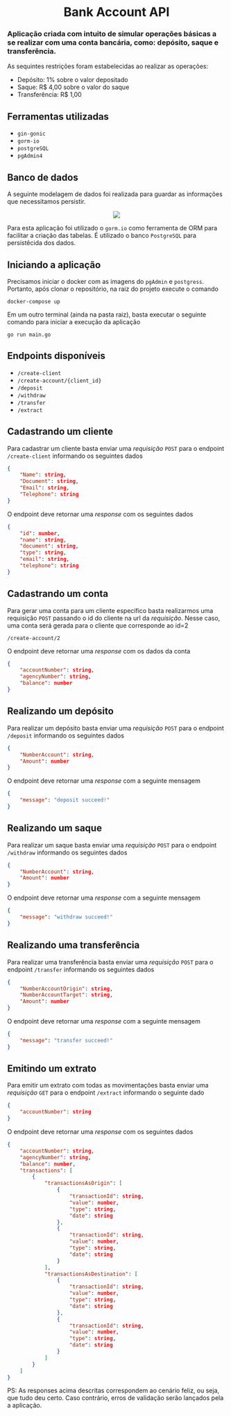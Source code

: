 <h1 align="center">Bank Account API</h1>  

### Aplicação criada com intuito de simular operações básicas a se realizar com uma conta bancária, como: depósito, saque e transferência.

As sequintes restrições foram estabelecidas ao realizar as operações:

- Depósito: 1% sobre o valor depositado 
- Saque: R$ 4,00 sobre o valor do saque 
- Transferência: R$ 1,00 

## Ferramentas utilizadas
- `gin-gonic`
- `gorm-io`
- `postgreSQL`
- `pgAdmin4`
          
## Banco de dados
A seguinte modelagem de dados foi realizada para guardar as informações que necessitamos persistir.
<p align="center">
   <img src="https://user-images.githubusercontent.com/78328120/171493575-cb6d0e6b-c03a-42af-be43-655f8229d21b.png">  
</p>

Para esta aplicação foi utilizado o `gorm.io` como ferramenta de ORM para facilitar a criação das tabelas. É utilizado o banco `PostgreSQL` para persistêcida dos dados.

## Iniciando a aplicação

Precisamos iniciar o docker com as imagens do `pgAdmin` e `postgress`. Portanto, após clonar o repositório, na raiz do projeto execute o comando

```shell
docker-compose up
```
Em um outro terminal (ainda na pasta raiz), basta executar o seguinte comando para iniciar a execução da aplicação
```shell
go run main.go
```

## Endpoints disponíveis
- `/create-client`
- `/create-account/{client_id}`
- `/deposit`
- `/withdraw`
- `/transfer`
- `/extract`

## Cadastrando um cliente
Para cadastrar um cliente basta enviar uma *requisição* `POST` para o endpoint `/create-client` informando os seguintes dados
```json
{
	"Name": string, 
	"Document": string,
	"Email": string,    
	"Telephone": string
}
```
O endpoint deve retornar uma *response* com os seguintes dados
```json
{
	"id": number,
	"name": string,
	"document": string,
	"type": string,
	"email": string,
	"telephone": string
}
```
## Cadastrando um conta
Para gerar uma conta para um cliente específico basta realizarmos uma requisição `POST` passando o id do cliente na url da *requisição*. Nesse caso, uma conta será gerada para o cliente que corresponde ao id=2
```url
/create-account/2
```
O endpoint deve retornar uma *response* com os dados da conta
```json
{
	"accountNumber": string,
	"agencyNumber": string,
	"balance": number
}
```
## Realizando um depósito
Para realizar um depósito basta enviar uma *requisição* `POST` para o endpoint `/deposit` informando os seguintes dados
```json
{
	"NumberAccount": string,
	"Amount": number
}
```
O endpoint deve retornar uma *response* com a seguinte mensagem
```json
{
	"message": "deposit succeed!"
}
```
## Realizando um saque
Para realizar um saque basta enviar uma *requisição* `POST` para o endpoint `/withdraw` informando os seguintes dados
```json
{
	"NumberAccount": string,
	"Amount": number
}
```
O endpoint deve retornar uma *response* com a seguinte mensagem
```json
{
	"message": "withdraw succeed!"
}
```
## Realizando uma transferência
Para realizar uma transferência basta enviar uma *requisição* `POST` para o endpoint `/transfer` informando os seguintes dados
```json
{
	"NumberAccountOrigin": string,
	"NumberAccountTarget": string,
	"Amount": number
}
```
O endpoint deve retornar uma *response* com a seguinte mensagem
```json
{
	"message": "transfer succeed!"
}
```
## Emitindo um extrato
Para emitir um extrato com todas as movimentações basta enviar uma *requisição* `GET` para o endpoint `/extract` informando o seguinte dado
```json
{
	"accountNumber": string
}
```
O endpoint deve retornar uma *response* com os seguintes dados 
```json
{
	"accountNumber": string,
	"agencyNumber": string,
	"balance": number,
	"transactions": [
		{
			"transactionsAsOrigin": [
				{
					"transactionId": string,
					"value": number,
					"type": string,
					"date": string
				},
				{
					"transactionId": string,
					"value": number,
					"type": string,
					"date": string
				}
			],
			"transactionsAsDestination": [
				{
					"transactionId": string,
					"value": number,
					"type": string,
					"date": string
				},
				{
					"transactionId": string,
					"value": number,
					"type": string,
					"date": string
				}
			]
		}
	]
}
```

PS: As responses acima descritas correspondem ao cenário feliz, ou seja, que tudo deu certo. Caso contrário, erros de validação serão lançados pela a aplicação.
